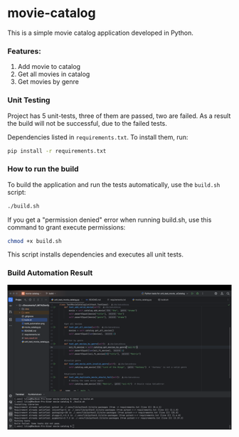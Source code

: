 # movie-catalog

This is a simple movie catalog application developed in Python.

### Features:
1. Add movie to catalog
2. Get all movies in catalog
3. Get movies by genre

### Unit Testing
Project has 5 unit-tests, three of them are passed, two are failed.
As a result the build will not be successful, due to the failed tests.

Dependencies listed in `requirements.txt`. To install them, run:
```bash
pip install -r requirements.txt
```

### How to run the build

To build the application and run the tests automatically, use the `build.sh` script:

```bash
./build.sh
```
If you get a "permission denied" error when running build.sh, use this command to grant execute permissions:
```bash
chmod +x build.sh
```

This script installs dependencies and executes all unit tests.

### Build Automation Result
![img.png](build_automation.png)